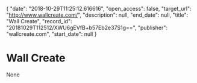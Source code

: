 {
  "date": "2018-10-29T11:25:12.616616", 
  "open_access": false, 
  "target_url": "http://www.wallcreate.com/", 
  "description": null, 
  "end_date": null, 
  "title": "Wall Create", 
  "record_id": "20181029T112512/XWU6gEVfB+b57Eb2e37S1g==", 
  "publisher": "wallcreate.com", 
  "start_date": null
}

# Wall Create

None